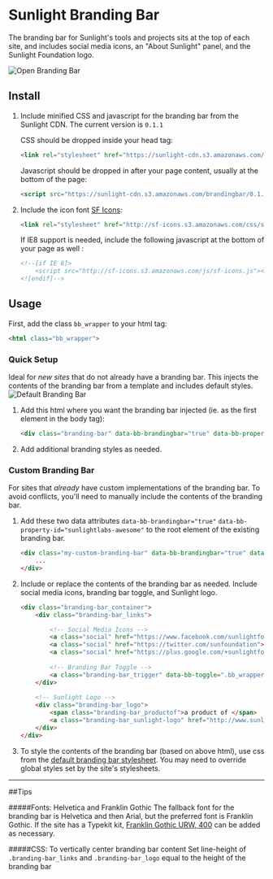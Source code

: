 # Sunlight Branding Bar

The branding bar for Sunlight's tools and projects sits at the top of each site, and includes social media icons, an "About Sunlight" panel, and the Sunlight Foundation logo.

![Open Branding Bar](example/screenshot-brandingbar-open.png)

## Install

1. Include minified CSS and javascript for the branding bar from the Sunlight CDN. The current version is `0.1.1`
    
    CSS should be dropped inside your head tag:
    
    ```html
    <link rel="stylesheet" href="https://sunlight-cdn.s3.amazonaws.com/brandingbar/0.1.1/css/brandingbar.css">
    ```

    Javascript should be dropped in after your page content, usually at the bottom of the page:
    
    ```html
    <script src="https://sunlight-cdn.s3.amazonaws.com/brandingbar/0.1.1/js/brandingbar.min.js.gz"></script>
    ```
    

2. Include the icon font [SF Icons](https://github.com/sunlightlabs/sf-icons):

    ```html
    <link rel="stylesheet" href="http://sf-icons.s3.amazonaws.com/css/sf-icons.css">
    ```
    If IE8 support is needed, include the following javascript at the bottom of your page as well :
    
    ```html
    <!--[if IE 8]>
        <script src="http://sf-icons.s3.amazonaws.com/js/sf-icons.js"></script>
    <![endif]-->
    ```
    
    
    
## Usage

First, add the class `bb_wrapper` to your html tag:

```html
<html class="bb_wrapper">
```


### Quick Setup
Ideal for *new sites* that do not already have a branding bar. This injects the contents of the branding bar from a template and includes default styles.
![Default Branding Bar](example/screenshot-brandingbar-default.png)

1. Add this html where you want the branding bar injected (ie. as the first element in the body tag):

    ```html
    <div class="branding-bar" data-bb-brandingbar="true" data-bb-property-id="sunlightlabs-awesome"></div>
    ```
2. Add additional branding styles as needed.



### Custom Branding Bar
For sites that *already* have custom implementations of the branding bar. To avoid conflicts, you'll need to manually include the contents of the branding bar.

1. Add these two data attributes `data-bb-brandingbar="true"` `data-bb-property-id="sunlightlabs-awesome"` to the root element of the existing branding bar.
    
    ```html
    <div class="my-custom-branding-bar" data-bb-brandingbar="true" data-bb-property-id="sunlightlabs-awesome">
        ...
    </div>
    ```

2. Include or replace the contents of the branding bar as needed. Include social media icons, branding bar toggle, and Sunlight logo.
    
    ```html
    <div class="branding-bar_container">
        <div class="branding-bar_links">

            <!-- Social Media Icons -->
            <a class="social" href="https://www.facebook.com/sunlightfoundation"><span class="icon icon-facebook"></span></a>
            <a class="social" href="https://twitter.com/sunfoundation"><span class="icon icon-twitter"></span></a>
            <a class="social" href="https://plus.google.com/+sunlightfoundation"><span class="icon icon-google-plus"></span></a>
            
            <!-- Branding Bar Toggle --> 
            <a class="branding-bar_trigger" data-bb-toggle=".bb_wrapper" href="http://sunlightfoundation.com/about/">About Sunlight Foundation</a>
        </div>
        
        <!-- Sunlight Logo -->
        <div class="branding-bar_logo">
            <span class="branding-bar_productof">a product of </span>
            <a class="branding-bar_sunlight-logo" href="http://www.sunlightfoundation.com">Sunlight Foundation</a>
        </div>
    </div>
    ```

3. To style the contents of the branding bar (based on above html), use css from the [default branding bar stylesheet](https://github.com/sunlightlabs/branding-bar/blob/master/src/css/brandingbar-default.css). You may need to override global styles set by the site's stylesheets.


---

##Tips

#####Fonts: Helvetica and Franklin Gothic
The fallback font for the branding bar is Helvetica and then Arial, but the preferred font is Franklin Gothic. If the site has a Typekit kit, [Franklin Gothic URW, 400](https://typekit.com/fonts/franklin-gothic-urw) can be added as necessary.

#####CSS: To vertically center branding bar content
Set line-height of `.branding-bar_links` and `.branding-bar_logo` equal to the height of the branding bar


